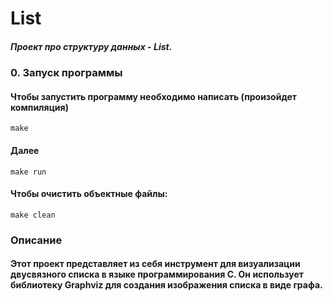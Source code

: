 # List

##### Проект про структуру данных - List.

### 0. Запуск программы
#### Чтобы запустить программу необходимо написать (произойдет компиляция)
```
make
```
#### Далее
```
make run
```
#### Чтобы очистить объектные файлы:
```
make clean
```
### Описание
#### Этот проект представляет из себя инструмент для визуализации двусвязного списка в языке программирования C. Он использует библиотеку Graphviz для создания изображения списка в виде графа.

